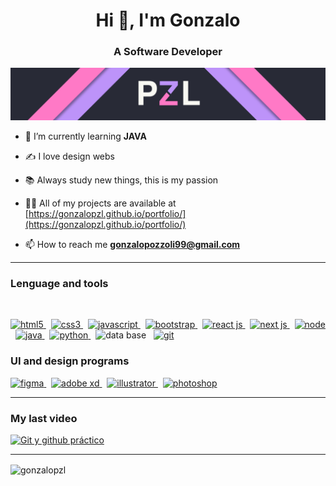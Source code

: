 <h1 align="center">Hi 👋, I'm Gonzalo</h1>
<h3 align="center">A Software Developer</h3>

![](assets/portada.png)

- 🌱 I’m currently learning **JAVA**

- ✍️ I love design webs

- 📚 Always study new things, this is my passion

- 👨‍💻 All of my projects are available at [https://gonzalopzl.github.io/portfolio/](https://gonzalopzl.github.io/portfolio/)

- 📫 How to reach me **gonzalopozzoli99@gmail.com**

<hr/>

<h3 align="left">Lenguage and tools</h3>
<br/>

<!-- HTML5,CSS3,JS,BOOTSRAP,REACTJS,NEXT.JS, JEST,NODE,MULESOFT, BASES DE DATOS, MYSQL, MONGO DB,TERMINAL, GIT, GITHUB -->
<p align="left">
  <a href="https://www.w3.org/html/" target="_blank">
    <img
      src="https://i.imgur.com/9ZktlzP.png"
      alt="html5"
      width="40"
      height="40"
    />
  </a>
  &nbsp;
  <a href="https://www.w3schools.com/css/" target="_blank">
    <img
    src="https://i.imgur.com/nJKeWS5.png"
    alt="css3"
    width="40"
    height="40"
    />
  </a>
  &nbsp;
  <a
  href="https://developer.mozilla.org/en-US/docs/Web/JavaScript"
  target="_blank"
  >
    <img
      src="https://i.imgur.com/80KjYfJ.png"
      alt="javascript"
      width="40"
      height="40"
    />
  </a>
  &nbsp;
  <a href="https://getbootstrap.com" target="_blank">
    <img
      src="https://i.imgur.com/T2CiTGv.png"
      alt="bootstrap"
      width="40"
      height="40"
    />
  </a>
  &nbsp;
  <a href="https://es.reactjs.org/" target="_blank">
    <img
      src="https://i.imgur.com/nKmINtq.png"
      alt="react js"
      width="40"
      height="40"
    />
  </a>
  &nbsp;
  <a href="https://nextjs.org/" target="_blank">
    <img
      src="https://i.imgur.com/Aq4rl0n.png"
      alt="next js"
      width="40"
      height="40"
    />
  </a>
  &nbsp;
  <a href="https://nodejs.org/es/" target="_blank">
    <img
      src="https://i.imgur.com/1dejdbz.png"
      alt="node"
      width="40"
      height="40"
    />
  </a>
  &nbsp;
  <a href="https://dev.java/" target="_blank">
    <img
      src="https://i.imgur.com/yBwlJWv.png"
      alt="java"
      width="40"
      height="40"
    />
  </a>
  &nbsp;
  <a href="https://www.python.org/" target="_blank">
    <img
      src="https://upload.wikimedia.org/wikipedia/commons/thumb/c/c3/Python-logo-notext.svg/1200px-Python-logo-notext.svg.png"
      alt="python"
      width="40"
      height="40"
    />
  </a>
  &nbsp;
  <a >
    <img
      src="https://i.imgur.com/GNULUT5.png"
      alt="data base"
      width="40"
      height="40"
    />
  </a>
  &nbsp;
  <a href="https://git-scm.com/" target="_blank">
    <img
    src="https://i.imgur.com/eOtRQcQ.png"
    alt="git"
    width="40"
    height="40"
    />
  </a>

<!-- UI AND DESIGN PROGRAMS -->
<!-- FIGMA, ADOBE XD, ADOBE ILLUSTRATOR, ADOBE PHOTOSHOP -->

<h3 align="left">UI and design programs</h3>
  
<p align="left">
  <a href="https://www.figma.com/" target="_blank">
    <img
      src="https://i.imgur.com/7EXR6aJ.png"
      alt="figma"
      width="40"
      height="40"
    />
  </a>
  &nbsp;
  <a href="https://www.adobe.com/la/products/xd.html" target="_blank">
    <img
      src="https://i.imgur.com/hNtlqKP.png"
      alt="adobe xd"
      width="40"
      height="40"
    />
  </a>
  &nbsp;
  <a href="https://www.adobe.com/la/products/illustrator.html" target="_blank">
    <img
      src="https://i.imgur.com/X6EKTXM.png"
      alt="illustrator"
      width="40"
      height="40"
    />
  </a>
  &nbsp;
  <a href="https://www.adobe.com/la/products/photoshop.html" target="_blank">
    <img
      src="https://i.imgur.com/zSN3h6B.png"
      alt="photoshop"
      width="40"
      height="40"
    />
  </a>
</p>

<!-- Mi último video -->
<hr>
<h3 align="left">My last video</h3>
<a href="https://www.youtube.com/watch?v=51Yi0SzKMEs">
<img src="https://i.imgur.com/u4TZaLI.png" alt="Git y github práctico" width="500">
</a>

<hr>
<p><img align="center" src="https://github-readme-stats.vercel.app/api/top-langs/?username=gonzalopzl&layout=compact" alt="gonzalopzl" /></p>

